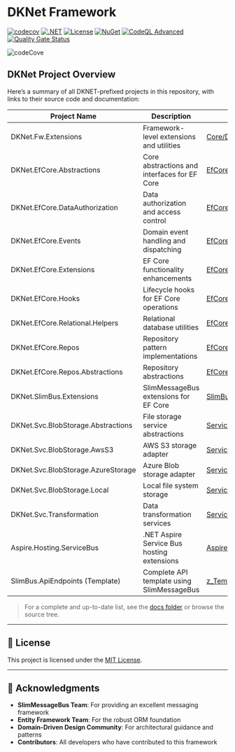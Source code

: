 # DKNet Framework

[![codecov](https://codecov.io/github/baoduy/DKNet/graph/badge.svg?token=xtNN7AtB1O)](https://codecov.io/github/baoduy/DKNet)
[![.NET](https://img.shields.io/badge/.NET-9.0-blue)](https://dotnet.microsoft.com/)
[![License](https://img.shields.io/badge/License-MIT-green.svg)](LICENSE)
[![NuGet](https://img.shields.io/nuget/v/DKNet.Fw.Extensions)](https://www.nuget.org/packages/DKNet.Fw.Extensions/)
[![CodeQL Advanced](https://github.com/baoduy/DKNet/actions/workflows/codeql.yml/badge.svg)](https://github.com/baoduy/DKNet/actions/workflows/codeql.yml)
[![Quality Gate Status](https://sonarcloud.io/api/project_badges/measure?project=baoduy_DKNet&metric=alert_status)](https://sonarcloud.io/summary/new_code?id=baoduy_DKNet)

![codeCove](https://codecov.io/gh/baoduy/DKNet/graphs/sunburst.svg?token=xtNN7AtB1O)

## DKNet Project Overview

Here’s a summary of all DKNET-prefixed projects in this repository, with links to their source code and documentation:

| Project Name                        | Description                                             | Source Code                                            | Documentation                                      |
|-------------------------------------|---------------------------------------------------------|-------------------------------------------------------|----------------------------------------------------|
| DKNet.Fw.Extensions                 | Framework-level extensions and utilities                | [Core/DKNet.Fw.Extensions](Core/DKNet.Fw.Extensions)  | [docs/Core/DKNet.Fw.Extensions.md](docs/Core/DKNet.Fw.Extensions.md)     |
| DKNet.EfCore.Abstractions           | Core abstractions and interfaces for EF Core            | [EfCore/DKNet.EfCore.Abstractions](EfCore/DKNet.EfCore.Abstractions) | [docs/EfCore/DKNet.EfCore.Abstractions.md](docs/EfCore/DKNet.EfCore.Abstractions.md) |
| DKNet.EfCore.DataAuthorization      | Data authorization and access control                   | [EfCore/DKNet.EfCore.DataAuthorization](EfCore/DKNet.EfCore.DataAuthorization) | [docs/EfCore/DKNet.EfCore.DataAuthorization.md](docs/EfCore/DKNet.EfCore.DataAuthorization.md) |
| DKNet.EfCore.Events                 | Domain event handling and dispatching                   | [EfCore/DKNet.EfCore.Events](EfCore/DKNet.EfCore.Events) | [docs/EfCore/DKNet.EfCore.Events.md](docs/EfCore/DKNet.EfCore.Events.md) |
| DKNet.EfCore.Extensions             | EF Core functionality enhancements                      | [EfCore/DKNet.EfCore.Extensions](EfCore/DKNet.EfCore.Extensions) | [docs/EfCore/DKNet.EfCore.Extensions.md](docs/EfCore/DKNet.EfCore.Extensions.md) |
| DKNet.EfCore.Hooks                  | Lifecycle hooks for EF Core operations                  | [EfCore/DKNet.EfCore.Hooks](EfCore/DKNet.EfCore.Hooks) | [docs/EfCore/DKNet.EfCore.Hooks.md](docs/EfCore/DKNet.EfCore.Hooks.md) |
| DKNet.EfCore.Relational.Helpers     | Relational database utilities                           | [EfCore/DKNet.EfCore.Relational.Helpers](EfCore/DKNet.EfCore.Relational.Helpers) | [docs/EfCore/DKNet.EfCore.Relational.Helpers.md](docs/EfCore/DKNet.EfCore.Relational.Helpers.md) |
| DKNet.EfCore.Repos                  | Repository pattern implementations                      | [EfCore/DKNet.EfCore.Repos](EfCore/DKNet.EfCore.Repos) | [docs/EfCore/DKNet.EfCore.Repos.md](docs/EfCore/DKNet.EfCore.Repos.md) |
| DKNet.EfCore.Repos.Abstractions     | Repository abstractions                                 | [EfCore/DKNet.EfCore.Repos.Abstractions](EfCore/DKNet.EfCore.Repos.Abstractions) | [docs/EfCore/DKNet.EfCore.Repos.Abstractions.md](docs/EfCore/DKNet.EfCore.Repos.Abstractions.md) |
| DKNet.SlimBus.Extensions            | SlimMessageBus extensions for EF Core                   | [SlimBus/DKNet.SlimBus.Extensions](SlimBus/DKNet.SlimBus.Extensions) | [docs/SlimBus/DKNet.SlimBus.Extensions.md](docs/SlimBus/DKNet.SlimBus.Extensions.md) |
| DKNet.Svc.BlobStorage.Abstractions  | File storage service abstractions                       | [Services/DKNet.Svc.BlobStorage.Abstractions](Services/DKNet.Svc.BlobStorage.Abstractions) | [docs/Services/DKNet.Svc.BlobStorage.Abstractions.md](docs/Services/DKNet.Svc.BlobStorage.Abstractions.md) |
| DKNet.Svc.BlobStorage.AwsS3         | AWS S3 storage adapter                                 | [Services/DKNet.Svc.BlobStorage.AwsS3](Services/DKNet.Svc.BlobStorage.AwsS3) | [docs/Services/DKNet.Svc.BlobStorage.AwsS3.md](docs/Services/DKNet.Svc.BlobStorage.AwsS3.md) |
| DKNet.Svc.BlobStorage.AzureStorage  | Azure Blob storage adapter                              | [Services/DKNet.Svc.BlobStorage.AzureStorage](Services/DKNet.Svc.BlobStorage.AzureStorage) | [docs/Services/DKNet.Svc.BlobStorage.AzureStorage.md](docs/Services/DKNet.Svc.BlobStorage.AzureStorage.md) |
| DKNet.Svc.BlobStorage.Local         | Local file system storage                               | [Services/DKNet.Svc.BlobStorage.Local](Services/DKNet.Svc.BlobStorage.Local) | [docs/Services/DKNet.Svc.BlobStorage.Local.md](docs/Services/DKNet.Svc.BlobStorage.Local.md) |
| DKNet.Svc.Transformation            | Data transformation services                            | [Services/DKNet.Svc.Transformation](Services/DKNet.Svc.Transformation) | [docs/Services/DKNet.Svc.Transformation.md](docs/Services/DKNet.Svc.Transformation.md) |
| Aspire.Hosting.ServiceBus           | .NET Aspire Service Bus hosting extensions              | [Aspire/Aspire.Hosting.ServiceBus](Aspire/Aspire.Hosting.ServiceBus) | [docs/Aspire/Aspire.Hosting.ServiceBus.md](docs/Aspire/Aspire.Hosting.ServiceBus.md) |
| SlimBus.ApiEndpoints (Template)     | Complete API template using SlimMessageBus              | [z_Templates/SlimBus.ApiEndpoints](z_Templates/SlimBus.ApiEndpoints) | [docs/z_Templates/SlimBus.ApiEndpoints.md](docs/z_Templates/SlimBus.ApiEndpoints.md) |

> For a complete and up-to-date list, see the [docs folder](docs/README.md) or browse the source tree.

---

## 📄 License

This project is licensed under the [MIT License](LICENSE).

---

## 🙏 Acknowledgments

- **SlimMessageBus Team**: For providing an excellent messaging framework
- **Entity Framework Team**: For the robust ORM foundation
- **Domain-Driven Design Community**: For architectural guidance and patterns
- **Contributors**: All developers who have contributed to this framework

